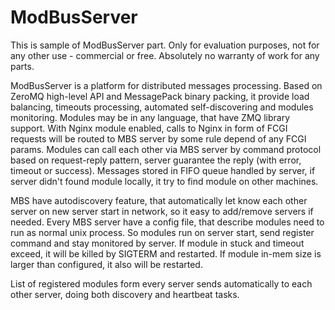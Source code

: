 ModBusServer
============

This is sample of ModBusServer part. Only for evaluation purposes, not for any other use - commercial or free.
Absolutely no warranty of work for any parts. 


ModBusServer is a platform for distributed messages processing. Based on ZeroMQ high-level API and MessagePack binary packing, it provide load balancing, timeouts processing, automated self-discovering and modules monitoring. Modules may be in any language, that have ZMQ library support. With Nginx module enabled, calls to Nginx in form of FCGI requests will be routed to MBS server by some rule depend of any FCGI params. Modules can call each other via MBS server by command protocol based on request-reply pattern, server guarantee the reply (with error, timeout or success). Messages stored in FIFO queue handled by server, if server didn't found module locally, it try to find module on other machines.

MBS have autodiscovery feature, that automatically let know each other server on new server start in network, so it easy to add/remove servers if needed. Every MBS server have a config file, that describe modules need to run as normal unix process. So modules run on server start, send register command and stay monitored by server. If module in stuck and timeout exceed, it will be killed by SIGTERM and restarted. If module in-mem size is larger than configured, it also will be restarted.

List of registered modules form every server sends automatically to each other server, doing both discovery and heartbeat tasks.

